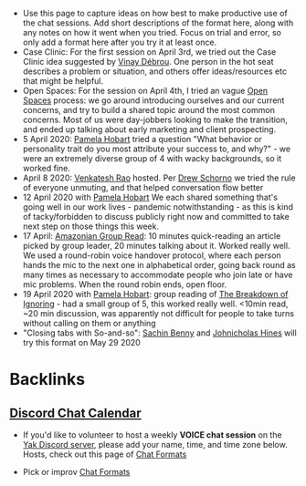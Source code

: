 - Use this page to capture ideas on how best to make productive use of the chat sessions. Add short descriptions of the format here, along with any notes on how it went when you tried. Focus on trial and error, so only add a format here after you try it at least once.
- Case Clinic: For the first session on April 3rd, we tried out the Case Clinic idea suggested by [Vinay Débrou](<Vinay Débrou.md>). One person in the hot seat describes a problem or situation, and others offer ideas/resources etc that might be helpful.
- Open Spaces: For the session on April 4th, I tried an vague [Open Spaces](https://openspaceworld.org/wp2/) process: we go around introducing ourselves and our current concerns, and try to build a shared topic around the most common concerns. Most of us were day-jobbers looking to make the transition, and ended up talking about early marketing and client prospecting.  
- 5 April 2020: [Pamela Hobart](<Pamela Hobart.md>) tried a question "What behavior or personality trait do you most attribute your success to, and why?" - we were an extremely diverse group of 4 with wacky backgrounds, so it worked fine.
- April 8 2020: [Venkatesh Rao](<Venkatesh Rao.md>) hosted. Per [Drew Schorno](<Drew Schorno.md>) we tried the rule of everyone unmuting, and that helped conversation flow better 
- 12 April 2020 with [Pamela Hobart](<Pamela Hobart.md>) We each shared something that's going well in our work lives - pandemic notwithstanding - as this is kind of tacky/forbidden to discuss publicly right now and committed to take next step on those things this week. 
- 17 April: [Amazonian Group Read](<Amazonian Group Read.md>): 10 minutes quick-reading an article picked by group leader, 20 minutes talking about it. Worked really well. We used a round-robin voice handover protocol, where each person hands the mic to the next one in alphabetical order, going back round as many times as necessary to accommodate people who join late or have mic problems. When the round robin ends, open floor.
- 19 April 2020 with [Pamela Hobart](<Pamela Hobart.md>): group reading of [The Breakdown of Ignoring](https://carcinisation.com/2020/04/13/the-breakdown-of-ignoring/) - had a small group of 5, this worked really well. <10min read, ~20 min discussion, was apparently not difficult for people to take turns without calling on them or anything
- "Closing tabs with So-and-so": [Sachin Benny](<Sachin Benny.md>) and [Johnicholas Hines](<Johnicholas Hines.md>) will try this format on May 29 2020

# Backlinks
## [Discord Chat Calendar](<Discord Chat Calendar.md>)
- If you'd like to volunteer to host a weekly **VOICE chat session** on the [Yak Discord server](<Yak Discord server.md>), please add your name, time, and time zone below. Hosts, check out this page of [Chat Formats](<Chat Formats.md>)

- Pick or improv [Chat Formats](<Chat Formats.md>)

